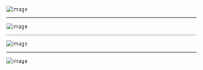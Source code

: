 ![image](https://github.com/askindiawhy/Sales-and-Finance-Project-of-AtliQ-Hardware-Excel-Project-/assets/121374921/33bf1692-f711-4a6b-ad76-5f065a620b4e)

-------------

![image](https://github.com/askindiawhy/Sales-and-Finance-Project-of-AtliQ-Hardware-Excel-Project-/assets/121374921/90d16501-6226-4d60-9808-110d18392342)

-------------

![image](https://github.com/askindiawhy/Sales-and-Finance-Project-of-AtliQ-Hardware-Excel-Project-/assets/121374921/868dc379-263f-460b-8fcc-12aae9b8d622)


-------------

![image](https://github.com/askindiawhy/Sales-and-Finance-Project-of-AtliQ-Hardware-Excel-Project-/assets/121374921/cd6e207b-071b-4916-821d-f0f189f3da9c)



